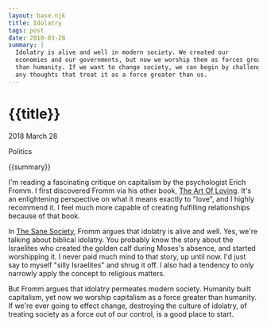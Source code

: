 ```yaml
---
layout: base.njk
title: Idolatry
tags: post
date: 2018-03-28
summary: |
  Idolatry is alive and well in modern society. We created our
  economies and our governments, but now we worship them as forces greater
  than humanity. If we want to change society, we can begin by challenging
  any thoughts that treat it as a force greater than us.
---
```


<h1 id="title">{{title}}</h1>

<p id="time">
  <time datetime="2018-03-28">2018 March 28</time>
</p>

<p id="category">Politics</p>

<p id="summary">
{{summary}}
</p>

I'm reading a fascinating critique on capitalism by the psychologist Erich
Fromm. I first discovered Fromm via his other book, [The Art Of Loving][love]. It's
an enlightening perspective on what it means exactly to "love", and I highly
recommend it. I feel much more capable of creating fulfilling relationships
because of that book.

[love]: https://amzn.to/2Pt5ph3

In [The Sane Society][society], Fromm argues that idolatry is alive and well. Yes,
we're talking about biblical idolatry. You probably know the story about the
Israelites who created the golden calf during Moses's absence, and started
worshipping it. I never paid much mind to that story, up until now. I'd just
say to myself "silly Israelites" and shrug it off. I also had a tendency to
only narrowly apply the concept to religious matters.

[society]: https://amzn.to/2NEFym3

But Fromm argues that idolatry permeates modern society. Humanity built
capitalism, yet now we worship capitalism as a force greater than humanity.
If we're ever going to effect change, destroying the culture of idolatry,
of treating society as a force out of our control, is a good place to start.
